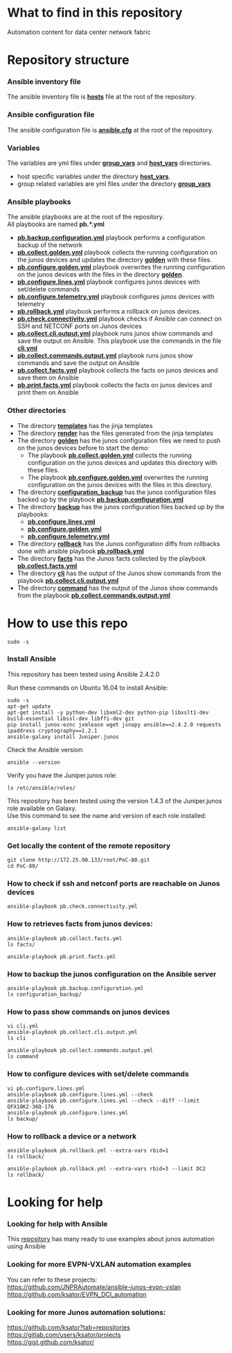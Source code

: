# What to find in this repository
Automation content for data center network fabric

# Repository structure 

### Ansible inventory file
The ansible inventory file is [**hosts**](http://172.25.90.133/root/PoC-80/blob/master/hosts) file at the root of the repository.    

### Ansible configuration file
The ansible configuration file is [**ansible.cfg**](http://172.25.90.133/root/PoC-80/blob/master/ansible.cfg) at the root of the repository.   

### Variables  
The variables are yml files under [**group_vars**](http://172.25.90.133/root/PoC-80/tree/master/group_vars) and [**host_vars**](http://172.25.90.133/root/PoC-80/tree/master/host_vars) directories.   
- host specific variables under the directory [**host_vars**](http://172.25.90.133/root/PoC-80/tree/master/host_vars).   
- group related variables are yml files under the directory [**group_vars**](http://172.25.90.133/root/PoC-80/tree/master/group_vars)

### Ansible playbooks
The ansible playbooks are at the root of the repository.  
All playbooks are named **pb.*.yml**      
- [**pb.backup.configuration.yml**](http://172.25.90.133/root/PoC-80/blob/master/pb.backup.configuration.yml) playbook performs a configuration backup of the network
- [**pb.collect.golden.yml**](http://172.25.90.133/root/PoC-80/blob/master/pb.collect.golden.yml) playbook collects the running configuration on the junos devices and updates the directory [**golden**](http://172.25.90.133/root/PoC-80/tree/master/golden) with these files.
- [**pb.configure.golden.yml**](http://172.25.90.133/root/PoC-80/blob/master/pb.configure.golden.yml) playbook overwrites the running configuration on the junos devices with the files in the directory [**golden**](http://172.25.90.133/root/PoC-80/tree/master/golden). 
- [**pb.configure.lines.yml**](http://172.25.90.133/root/PoC-80/blob/master/pb.configure.lines.yml) playbook configures junos devices with set/delete commands
- [**pb.configure.telemetry.yml**](http://172.25.90.133/root/PoC-80/blob/master/pb.configure.telemetry.yml) playbook configures junos devices with telemetry
- [**pb.rollback.yml**](http://172.25.90.133/root/PoC-80/blob/master/pb.rollback.yml) playbook performs a rollback on junos devices.
- [**pb.check.connectivity.yml**](http://172.25.90.133/root/PoC-80/blob/master/pb.check.connectivity.yml) playbook checks if Ansible can connect on SSH and NETCONF ports on Junos devices
- [**pb.collect.cli.output.yml**](http://172.25.90.133/root/PoC-80/blob/master/pb.collect.cli.output.yml) playbook runs junos show commands and save the output on Ansible. This playbook use the commands in the file [**cli.yml**](http://172.25.90.133/root/PoC-80/blob/master/cli.yml)
- [**pb.collect.commands.output.yml**](http://172.25.90.133/root/PoC-80/blob/master/pb.collect.commands.output.yml) playbook runs junos show commands and save the output on Ansible 
- [**pb.collect.facts.yml**](http://172.25.90.133/root/PoC-80/blob/master/pb.collect.facts.yml) playbook collects the facts on junos devices and save them on Ansible 
- [**pb.print.facts.yml**](http://172.25.90.133/root/PoC-80/blob/master/pb.print.facts.yml) playbook collects the facts on junos devices and print them on Ansible

### Other directories

- The directory [**templates**](http://172.25.90.133/root/PoC-80/tree/master/templates) has the jinja templates
- The directory [**render**](http://172.25.90.133/root/PoC-80/tree/master/render) has the files generated from the jinja templates
- The directory [**golden**](http://172.25.90.133/root/PoC-80/tree/master/golden) has the junos configuration files we need to push on the junos devices before to start the demo: 
  - The playbook [**pb.collect.golden.yml**](http://172.25.90.133/root/PoC-80/blob/master/pb.collect.golden.yml) collects the running configuration on the junos devices and updates this directory with these files.
  - The playbook [**pb.configure.golden.yml**](http://172.25.90.133/root/PoC-80/blob/master/pb.configure.golden.yml) overwrites the running configuration on the junos devices with the files in this directory. 
- The directory [**configuration_backup**](http://172.25.90.133/root/PoC-80/tree/master/configuration_backup) has the junos configuration files backed up by the playbook [**pb.backup.configuration.yml**](http://172.25.90.133/root/PoC-80/blob/master/pb.backup.configuration.yml) 
- The directory [**backup**](http://172.25.90.133/root/PoC-80/tree/master/backup) has the junos configuration files backed up by the playbooks: 
  - [**pb.configure.lines.yml**](http://172.25.90.133/root/PoC-80/blob/master/pb.configure.lines.yml) 
  - [**pb.configure.golden.yml**](http://172.25.90.133/root/PoC-80/blob/master/pb.configure.golden.yml)
  - [**pb.configure.telemetry.yml**](http://172.25.90.133/root/PoC-80/blob/master/pb.configure.telemetry.yml)
- The directory [**rollback**](http://172.25.90.133/root/PoC-80/tree/master/rollback) has the Junos configuration diffs from rollbacks done with ansible playbook [**pb.rollback.yml**](http://172.25.90.133/root/PoC-80/blob/master/pb.rollback.yml) 
- The directory [**facts**](http://172.25.90.133/root/PoC-80/tree/master/facts) has the Junos facts collected by the playbook [**pb.collect.facts.yml**](http://172.25.90.133/root/PoC-80/blob/master/pb.collect.facts.yml) 
- The directory [**cli**](http://172.25.90.133/root/PoC-80/tree/master/cli) has the output of the Junos show commands from the playbook [**pb.collect.cli.output.yml**](http://172.25.90.133/root/PoC-80/blob/master/pb.collect.cli.output.yml)
- The directory [**command**](http://172.25.90.133/root/PoC-80/tree/master/command) has the output of the Junos show commands from the playbook [**pb.collect.commands.output.yml**](http://172.25.90.133/root/PoC-80/blob/master/pb.collect.commands.output.yml) 


# How to use this repo

```
sudo -s
```

### Install Ansible

This repository has been tested using Ansible 2.4.2.0  

Run these commands on Ubuntu 16.04 to install Ansible:
```
sudo -s
apt-get update
apt-get install -y python-dev libxml2-dev python-pip libxslt1-dev build-essential libssl-dev libffi-dev git
pip install junos-eznc jxmlease wget jsnapy ansible==2.4.2.0 requests ipaddress cryptography==1.2.1 
ansible-galaxy install Juniper.junos
```
Check the Ansible version:
```
ansible --version
```
Verify you have the Juniper.junos role: 
```
ls /etc/ansible/roles/
```
This repository has been tested using the version 1.4.3 of the Juniper.junos role available on Galaxy.  
Use this command to see the name and version of each role installed:
```
ansible-galaxy list
```

### Get locally the content of the remote repository

```
git clone http://172.25.90.133/root/PoC-80.git
cd PoC-80/
```

### How to check if ssh and netconf ports are reachable on Junos devices
```
ansible-playbook pb.check.connectivity.yml
```

### How to retrieves facts from junos devices: 

```
ansible-playbook pb.collect.facts.yml
ls facts/
```
```
ansible-playbook pb.print.facts.yml
```

### How to backup the junos configuration on the Ansible server

```
ansible-playbook pb.backup.configuration.yml
ls configuration_backup/
```

### How to pass show commands on junos devices

```
vi cli.yml
ansible-playbook pb.collect.cli.output.yml
ls cli
```
```
ansible-playbook pb.collect.commands.output.yml
ls command
```

### How to configure devices with set/delete commands
```
vi pb.configure.lines.yml
ansible-playbook pb.configure.lines.yml --check
ansible-playbook pb.configure.lines.yml --check --diff --limit QFX10K2-36Q-176
ansible-playbook pb.configure.lines.yml
ls backup/
```

### How to rollback a device or a network
```
ansible-playbook pb.rollback.yml --extra-vars rbid=1
ls rollback/
```
```
ansible-playbook pb.rollback.yml --extra-vars rbid=3 --limit DC2
ls rollback/
```

# Looking for help 

### Looking for help with Ansible

This [repository](https://github.com/ksator/ansible-training-for-junos-automation) has many ready to use examples about junos automation using Ansible

### Looking for more EVPN-VXLAN automation examples

You can refer to these projects:  
https://github.com/JNPRAutomate/ansible-junos-evpn-vxlan  
https://github.com/ksator/EVPN_DCI_automation  

### Looking for more Junos automation solutions:

https://github.com/ksator?tab=repositories  
https://gitlab.com/users/ksator/projects  
https://gist.github.com/ksator/  

